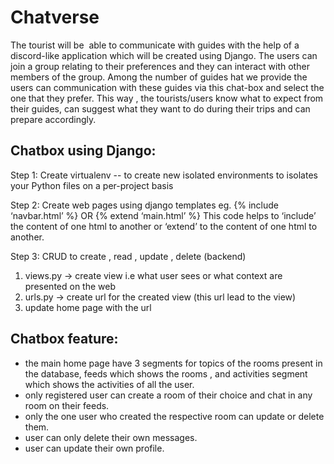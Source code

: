 # Chatverse
The tourist will be  able to communicate with guides with the help of a discord-like
application which will be created using Django. The users can join a group relating
to their preferences and they can interact with other members of the group. Among
the number of guides hat we provide the users can communication with these
guides via this chat-box and select the one that they prefer. This way , the
tourists/users know what to expect from their guides, can suggest what they want
to do during their trips and can prepare accordingly.


## Chatbox using Django:
Step 1: Create virtualenv -- to create new isolated environments to isolates your
Python files on a per-project basis

Step 2: Create web pages using django templates
eg. {% include ‘navbar.html’ %} OR {% extend ‘main.html’ %}
This code helps to ‘include’ the content of one html to another or ‘extend’
to the content of one html to another.

Step 3: CRUD to create , read , update , delete (backend)
1. views.py -> create view i.e what user sees or what context are presented
on the web
2. urls.py -> create url for the created view (this url lead to the view)
3. update home page with the url


## Chatbox feature:
 -  the main home page have 3 segments for topics of the rooms present in the
	database, feeds which shows the rooms , and activities segment which
	shows the activities of all the user.
- 	only registered user can create a room of their choice and chat in any room on their feeds.
-	only the one user who created the respective room can update or delete
	them.
-	user can only delete their own messages. 
-	user can update their own profile.
